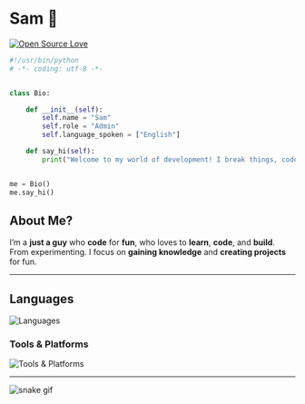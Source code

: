 # Sam 👾
[![Open Source Love](https://badges.frapsoft.com/os/v1/open-source.svg?v=102)](https://github.com/ellerbrock/open-source-badge/)

```python
#!/usr/bin/python
# -*- coding: utf-8 -*-


class Bio:

    def __init__(self):
        self.name = "Sam"
        self.role = "Admin"
        self.language_spoken = ["English"]

    def say_hi(self):
        print("Welcome to my world of development! I break things, code them, and learn as I grow.")


me = Bio()
me.say_hi()
```

## About Me?

I’m a **just a guy** who **code** for **fun**, who loves to **learn**, **code**, and **build**. From experimenting. I focus on **gaining knowledge** and **creating projects** for fun.

---

## Languages

<p align="left">
  <img src="https://skillicons.dev/icons?i=python,bash,javascript,cpp,cs,php,c,html,css,java,nodejs&perline=3" alt="Languages" />
</p>

### Tools & Platforms
<p align="left">
  <img src="https://skillicons.dev/icons?i=linux,docker,figma,instagram,discord,git,github,aws,gcp,vim,ps,raspberrypi,unity,unreal,stackoverflow,windows,cloudflare,idea,replit,workers,fastapi,flask,netlify,ubuntu&perline=3" alt="Tools & Platforms" />
</p>

---

![snake gif](https://github.com/Hacker-Sam-is-here/Hacker-Sam-is-here/blob/output/github-snake-dark.svg)
